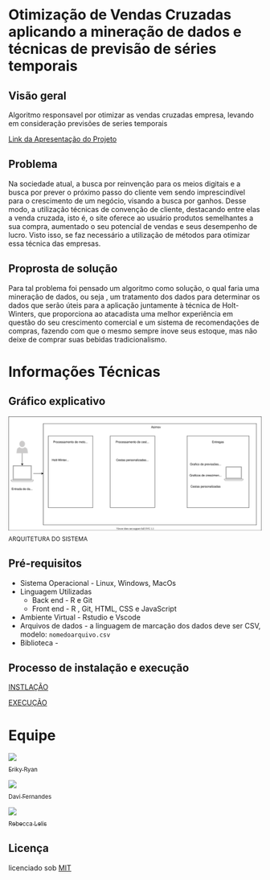 # Otimização de Vendas Cruzadas aplicando a mineração de dados e técnicas de previsão de séries temporais
## Visão geral
Algoritmo responsavel por otimizar as vendas cruzadas empresa, levando em consideração previsões de series temporais

[Link da Apresentação do Projeto](https://www.canva.com/design/DAEsvLl3HyQ/nICZWxahW2TLoMsMNRuuxw/view?utm_content=DAEsvLl3HyQ&utm_campaign=designshare&utm_medium=link&utm_source=sharebutton)

## Problema
Na sociedade atual, a busca por reinvenção para os meios digitais e a busca por prever o próximo passo do cliente vem sendo imprescindível para o crescimento de um negócio, visando a busca por ganhos. Desse modo, a  utilização técnicas de convenção de cliente, destacando entre elas a venda cruzada, isto é, o site oferece ao usuário produtos semelhantes a sua compra, aumentado o seu potencial de vendas e seus desempenho de lucro. Visto isso, se faz necessário a utilização de métodos para otimizar essa técnica das empresas.

## Proprosta de solução</h2>
Para tal problema foi pensado um algoritmo como solução,  o qual faria uma mineração de dados, ou seja , um tratamento dos dados para determinar os dados que serão úteis para a aplicação juntamente à técnica de Holt-Winters, que proporciona ao atacadista uma melhor experiência em questão do seu crescimento comercial e um sistema de recomendações de compras, fazendo com que o mesmo sempre inove seus estoque, mas não deixe de comprar suas bebidas tradicionalismo.

# Informações Técnicas
## Gráfico explicativo
<img src = "https://github.com/erikyryan/ambev-hackathon/blob/main/tutorial/Arquitetura.svg" width="1000"><br><sub>ARQUITETURA DO SISTEMA</sub>

## Pré-requisitos
* Sistema Operacional - Linux, Windows, MacOs
* Linguagem Utilizadas 
    * Back end - R e Git
    * Front end - R , Git, HTML, CSS e JavaScript
* Ambiente Virtual - Rstudio e Vscode
* Arquivos de dados - a linguagem de marcação dos dados deve ser CSV, modelo: `nomedoarquivo.csv`
* Biblioteca - 

## Processo de instalação e execução
[INSTLAÇÃO](https://github.com/erikyryan/ambev-hackathon/blob/main/tutorial/README.md)

[EXECUÇÃO](https://github.com/erikyryan/ambev-hackathon/blob/main/tutorial/README.md)


# Equipe
 [<img src = "https://avatars.githubusercontent.com/u/62263916?v=4" width="115"><br><sub>Eriky Ryan</sub>](https://github.com/erikyryan) 
 
 [<img src = "https://avatars.githubusercontent.com/u/57471802?v=4" width="115"><br><sub>Davi Fernandes</sub>](https://github.com/Davizex)
 
 [<img src = "https://avatars.githubusercontent.com/u/82542224?v=4" width="115"><br><sub>Rebecca Lelis</sub>](https://github.com/LopesRebecca)



## Licença

licenciado sob [MIT](https://github.com/erikyryan/trabalho-de-poo/blob/main/LICENSE)
